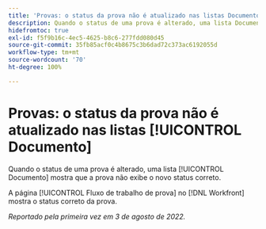 ```yaml
---
title: 'Provas: o status da prova não é atualizado nas listas Documento'
description: Quando o status de uma prova é alterado, uma lista Documento mostra que a prova não exibe o novo status correto.
hidefromtoc: true
exl-id: f5f9b16c-4ec5-4625-b8c6-277fdd080d45
source-git-commit: 35fb85acf0c4b8675c3b6dad72c373ac6192055d
workflow-type: tm+mt
source-wordcount: '70'
ht-degree: 100%

---
```


# Provas: o status da prova não é atualizado nas listas [!UICONTROL Documento]

<!--Won't fix tab, article live by request-->

Quando o status de uma prova é alterado, uma lista [!UICONTROL Documento] mostra que a prova não exibe o novo status correto.

A página [!UICONTROL Fluxo de trabalho de prova] no [!DNL Workfront] mostra o status correto da prova.

_Reportado pela primeira vez em 3 de agosto de 2022._
